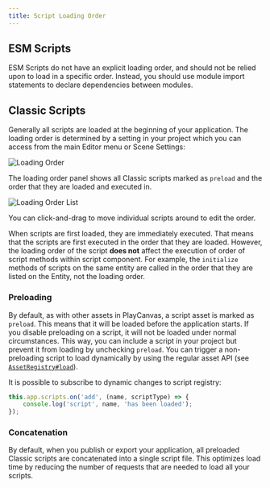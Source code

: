 ```yaml
---
title: Script Loading Order
---
```


## ESM Scripts

ESM Scripts do not have an explicit loading order, and should not be relied upon to load in a specific order. Instead, you should use module import statements to declare dependencies between modules.

## Classic Scripts

Generally all scripts are loaded at the beginning of your application. The loading order is determined by a setting in your project which you can access from the main Editor menu or Scene Settings:

![Loading Order](/img/user-manual/scripting/script-loading-order.jpg)

The loading order panel shows all Classic scripts marked as `preload` and the order that they are loaded and executed in.

![Loading Order List](/img/user-manual/scripting/loading-order-list.jpg)

You can click-and-drag to move individual scripts around to edit the order.

When scripts are first loaded, they are immediately executed. That means that the scripts are first executed in the order that they are loaded. However, the loading order of the script **does not** affect the execution of order of script methods within script component. For example, the `initialize` methods of scripts on the same entity are called in the order that they are listed on the Entity, not the loading order.

### Preloading

By default, as with other assets in PlayCanvas, a script asset is marked as `preload`. This means that it will be loaded before the application starts. If you disable preloading on a script, it will not be loaded under normal circumstances. This way, you can include a script in your project but prevent it from loading by unchecking `preload`. You can trigger a non-preloading script to load dynamically by using the regular asset API (see [`AssetRegistry#load`](https://api.playcanvas.com/engine/classes/AssetRegistry.html#load)).

It is possible to subscribe to dynamic changes to script registry:

```javascript
this.app.scripts.on('add', (name, scriptType) => {
    console.log('script', name, 'has been loaded');
});
```

### Concatenation

By default, when you publish or export your application, all preloaded Classic scripts are concatenated into a single script file. This optimizes load time by reducing the number of requests that are needed to load all your scripts.
